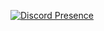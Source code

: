 [![Discord Presence](https://lanyard.cnrad.dev/api/763170345304719370)](https://discord.com/users/763170345304719370)

